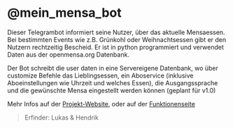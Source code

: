 # @mein_mensa_bot

Dieser Telegrambot informiert seine Nutzer, über das aktuelle Mensaessen.
Bei bestimmten Events wie z.B. Grünkohl oder Weihnachtsessen gibt er den Nutzern
rechtzeitig Bescheid. Er ist in python programmiert und verwendet Daten aus
der openmensa.org Datenbank.

Der Bot schreibt die user daten in eine Servereigene Datenbank, wo über customize Befehle das Lieblingsessen, ein Aboservice (inklusive Aboeinstellungen wie Uhrzeit und welches Essen), die Ausgangssprache und die gewünschte Mensa eingestellt werden können (geplant für v1.0)

Mehr Infos auf der [Projekt-Website](https://telebotter.github.io/mensabot), oder auf der [Funktionenseite](https://telebotter.github.io/mensabot/functions)


> Erfinder: Lukas & Hendrik
